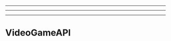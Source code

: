 ------------------------------------------------------------------
----------------------------------------------------------------------------------------------------
-------------------------------------------------------
# VideoGameAPI
